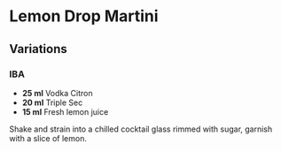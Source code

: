 # Lemon Drop Martini

## Variations

### IBA

* **25 ml** Vodka Citron
* **20 ml** Triple Sec
* **15 ml** Fresh lemon juice

Shake and strain into a chilled cocktail glass rimmed with sugar, garnish with a slice of lemon.
